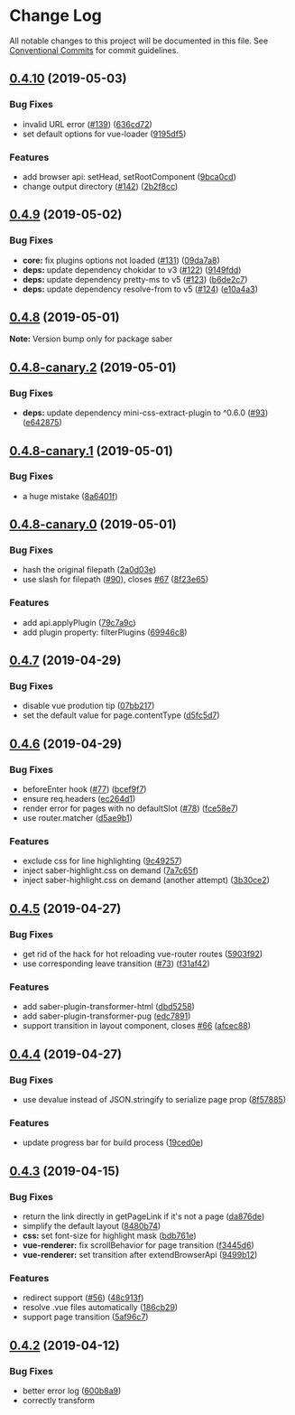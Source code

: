 # Change Log

All notable changes to this project will be documented in this file.
See [Conventional Commits](https://conventionalcommits.org) for commit guidelines.

## [0.4.10](https://github.com/egoist/saber/compare/saber@0.4.9...saber@0.4.10) (2019-05-03)

### Bug Fixes

- invalid URL error ([#139](https://github.com/egoist/saber/issues/139)) ([636cd72](https://github.com/egoist/saber/commit/636cd72))
- set default options for vue-loader ([9195df5](https://github.com/egoist/saber/commit/9195df5))

### Features

- add browser api: setHead, setRootComponent ([9bca0cd](https://github.com/egoist/saber/commit/9bca0cd))
- change output directory ([#142](https://github.com/egoist/saber/issues/142)) ([2b2f8cc](https://github.com/egoist/saber/commit/2b2f8cc))

## [0.4.9](https://github.com/egoist/saber/compare/saber@0.4.8...saber@0.4.9) (2019-05-02)

### Bug Fixes

- **core:** fix plugins options not loaded ([#131](https://github.com/egoist/saber/issues/131)) ([09da7a8](https://github.com/egoist/saber/commit/09da7a8))
- **deps:** update dependency chokidar to v3 ([#122](https://github.com/egoist/saber/issues/122)) ([9149fdd](https://github.com/egoist/saber/commit/9149fdd))
- **deps:** update dependency pretty-ms to v5 ([#123](https://github.com/egoist/saber/issues/123)) ([b6de2c7](https://github.com/egoist/saber/commit/b6de2c7))
- **deps:** update dependency resolve-from to v5 ([#124](https://github.com/egoist/saber/issues/124)) ([e10a4a3](https://github.com/egoist/saber/commit/e10a4a3))

## [0.4.8](https://github.com/egoist/saber/compare/saber@0.4.8-canary.2...saber@0.4.8) (2019-05-01)

**Note:** Version bump only for package saber

## [0.4.8-canary.2](https://github.com/egoist/saber/compare/saber@0.4.8-canary.1...saber@0.4.8-canary.2) (2019-05-01)

### Bug Fixes

- **deps:** update dependency mini-css-extract-plugin to ^0.6.0 ([#93](https://github.com/egoist/saber/issues/93)) ([e642875](https://github.com/egoist/saber/commit/e642875))

## [0.4.8-canary.1](https://github.com/egoist/saber/compare/saber@0.4.8-canary.0...saber@0.4.8-canary.1) (2019-05-01)

### Bug Fixes

- a huge mistake ([8a6401f](https://github.com/egoist/saber/commit/8a6401f))

## [0.4.8-canary.0](https://github.com/egoist/saber/compare/saber@0.4.7...saber@0.4.8-canary.0) (2019-05-01)

### Bug Fixes

- hash the original filepath ([2a0d03e](https://github.com/egoist/saber/commit/2a0d03e))
- use slash for filepath ([#90](https://github.com/egoist/saber/issues/90)), closes [#67](https://github.com/egoist/saber/issues/67) ([8f23e65](https://github.com/egoist/saber/commit/8f23e65))

### Features

- add api.applyPlugin ([79c7a9c](https://github.com/egoist/saber/commit/79c7a9c))
- add plugin property: filterPlugins ([69946c8](https://github.com/egoist/saber/commit/69946c8))

## [0.4.7](https://github.com/egoist/saber/compare/saber@0.4.6...saber@0.4.7) (2019-04-29)

### Bug Fixes

- disable vue prodution tip ([07bb217](https://github.com/egoist/saber/commit/07bb217))
- set the default value for page.contentType ([d5fc5d7](https://github.com/egoist/saber/commit/d5fc5d7))

## [0.4.6](https://github.com/egoist/saber/compare/saber@0.4.5...saber@0.4.6) (2019-04-29)

### Bug Fixes

- beforeEnter hook ([#77](https://github.com/egoist/saber/issues/77)) ([bcef9f7](https://github.com/egoist/saber/commit/bcef9f7))
- ensure req.headers ([ec264d1](https://github.com/egoist/saber/commit/ec264d1))
- render error for pages with no defaultSlot ([#78](https://github.com/egoist/saber/issues/78)) ([fce58e7](https://github.com/egoist/saber/commit/fce58e7))
- use router.matcher ([d5ae9b1](https://github.com/egoist/saber/commit/d5ae9b1))

### Features

- exclude css for line highlighting ([9c49257](https://github.com/egoist/saber/commit/9c49257))
- inject saber-highlight.css on demand ([7a7c65f](https://github.com/egoist/saber/commit/7a7c65f))
- inject saber-highlight.css on demand (another attempt) ([3b30ce2](https://github.com/egoist/saber/commit/3b30ce2))

## [0.4.5](https://github.com/egoist/saber/compare/saber@0.4.4...saber@0.4.5) (2019-04-27)

### Bug Fixes

- get rid of the hack for hot reloading vue-router routes ([5903f92](https://github.com/egoist/saber/commit/5903f92))
- use corresponding leave transition ([#73](https://github.com/egoist/saber/issues/73)) ([f31af42](https://github.com/egoist/saber/commit/f31af42))

### Features

- add saber-plugin-transformer-html ([dbd5258](https://github.com/egoist/saber/commit/dbd5258))
- add saber-plugin-transformer-pug ([edc7891](https://github.com/egoist/saber/commit/edc7891))
- support transition in layout component, closes [#66](https://github.com/egoist/saber/issues/66) ([afcec88](https://github.com/egoist/saber/commit/afcec88))

## [0.4.4](https://github.com/egoist/saber/compare/saber@0.4.3...saber@0.4.4) (2019-04-27)

### Bug Fixes

- use devalue instead of JSON.stringify to serialize page prop ([8f57885](https://github.com/egoist/saber/commit/8f57885))

### Features

- update progress bar for build process ([19ced0e](https://github.com/egoist/saber/commit/19ced0e))

## [0.4.3](https://github.com/egoist/saber/compare/saber@0.4.2...saber@0.4.3) (2019-04-15)

### Bug Fixes

- return the link directly in getPageLink if it's not a page ([da876de](https://github.com/egoist/saber/commit/da876de))
- simplify the default layout ([8480b74](https://github.com/egoist/saber/commit/8480b74))
- **css:** set font-size for highlight mask ([bdb761e](https://github.com/egoist/saber/commit/bdb761e))
- **vue-renderer:** fix scrollBehavior for page transition ([f3445d6](https://github.com/egoist/saber/commit/f3445d6))
- **vue-renderer:** set transition after extendBrowserApi ([9499b12](https://github.com/egoist/saber/commit/9499b12))

### Features

- redirect support ([#56](https://github.com/egoist/saber/issues/56)) ([48c913f](https://github.com/egoist/saber/commit/48c913f))
- resolve .vue files automatically ([186cb29](https://github.com/egoist/saber/commit/186cb29))
- support page transition ([5af96c7](https://github.com/egoist/saber/commit/5af96c7))

## [0.4.2](https://github.com/egoist/saber/compare/saber@0.4.1...saber@0.4.2) (2019-04-12)

### Bug Fixes

- better error log ([600b8a9](https://github.com/egoist/saber/commit/600b8a9))
- correctly transform <script> blocks in .js pages ([cddc879](https://github.com/egoist/saber/commit/cddc879))
- enable sourcemap for server build ([631a051](https://github.com/egoist/saber/commit/631a051))
- make getPageLink fail loudly in production build ([f45c4e3](https://github.com/egoist/saber/commit/f45c4e3))
- rewrite the webpack rules for handling pages ([8186171](https://github.com/egoist/saber/commit/8186171))
- **cli:** handle unhandled promise rejection ([bbb9a4e](https://github.com/egoist/saber/commit/bbb9a4e))
- **dependency:** update vue router ([cf3e8c6](https://github.com/egoist/saber/commit/cf3e8c6))
- **hmr:** hopefully fixed the hot reloading issue in .md pages ([8a75ce6](https://github.com/egoist/saber/commit/8a75ce6))
- **markdown:** line highlighting style ([f5311f2](https://github.com/egoist/saber/commit/f5311f2))

### Features

- add @ alias for project root ([7b0b28a](https://github.com/egoist/saber/commit/7b0b28a))

## [0.4.1](https://github.com/egoist/saber/compare/saber@0.4.0...saber@0.4.1) (2019-04-09)

### Bug Fixes

- disable css sourcemaps ([cffab6f](https://github.com/egoist/saber/commit/cffab6f))

# [0.4.0](https://github.com/egoist/saber/compare/saber@0.3.7...saber@0.4.0) (2019-04-09)

### Bug Fixes

- host name ([cc6edb3](https://github.com/egoist/saber/commit/cc6edb3))
- lazy page compilation ([163e3e6](https://github.com/egoist/saber/commit/163e3e6))
- transform renderer app ([5a0d53d](https://github.com/egoist/saber/commit/5a0d53d))
- update types ([41c774a](https://github.com/egoist/saber/commit/41c774a))
- use the pathname only ([34316d2](https://github.com/egoist/saber/commit/34316d2))
- **dependency:** update joycon ([cb55e1e](https://github.com/egoist/saber/commit/cb55e1e))

### Features

- add chainMarkdown hook ([9891c0a](https://github.com/egoist/saber/commit/9891c0a))
- build page on demand ([#50](https://github.com/egoist/saber/issues/50)) ([9acc0ea](https://github.com/egoist/saber/commit/9acc0ea))
- deprecate saber generate in favor of saber build ([22270f8](https://github.com/egoist/saber/commit/22270f8))
- display a message on SIGINT ([0c217b0](https://github.com/egoist/saber/commit/0c217b0))
- output fewer logs ([d3a68ea](https://github.com/egoist/saber/commit/d3a68ea))
- watch and reload saber-node.js again ([e624178](https://github.com/egoist/saber/commit/e624178))

## [0.3.7](https://github.com/egoist/saber/compare/saber@0.3.6...saber@0.3.7) (2019-04-05)

### Bug Fixes

- match \r\n in front matter ([0906ae6](https://github.com/egoist/saber/commit/0906ae6))
- typo ([e808f2c](https://github.com/egoist/saber/commit/e808f2c))

### Features

- add build.cssSourceMap build.loaderOptions build.extractCSS ([2fb6a5d](https://github.com/egoist/saber/commit/2fb6a5d))

## [0.3.6](https://github.com/egoist/saber/compare/saber@0.3.5...saber@0.3.6) (2019-04-02)

### Bug Fixes

- allow to configure css ([e5dab27](https://github.com/egoist/saber/commit/e5dab27))

## [0.3.5](https://github.com/egoist/saber/compare/saber@0.3.4...saber@0.3.5) (2019-04-02)

### Bug Fixes

- add hook handler from saber-node.js using proper method ([7c3a654](https://github.com/egoist/saber/commit/7c3a654))

## [0.3.3](https://github.com/egoist/saber/compare/saber@0.3.2...saber@0.3.3) (2019-03-31)

### Features

- support reading page.attributes.updated ([#41](https://github.com/egoist/saber/issues/41)) ([05011b6](https://github.com/egoist/saber/commit/05011b6))

## [0.3.2](https://github.com/egoist/saber/compare/saber@0.3.1...saber@0.3.2) (2019-03-31)

### Bug Fixes

- convert backslash in page, closes [#37](https://github.com/egoist/saber/issues/37) [#38](https://github.com/egoist/saber/issues/38) ([66509a9](https://github.com/egoist/saber/commit/66509a9))

## [0.3.1](https://github.com/egoist/saber/compare/saber@0.3.0...saber@0.3.1) (2019-03-27)

### Bug Fixes

- fix path to highlight-plugin ([37c3889](https://github.com/egoist/saber/commit/37c3889))

# [0.3.0](https://github.com/egoist/saber/compare/saber@0.2.26...saber@0.3.0) (2019-03-27)

### Bug Fixes

- update default style for code block ([cdc2ed4](https://github.com/egoist/saber/commit/cdc2ed4))

### Features

- support extracting datetime from post filename ([#32](https://github.com/egoist/saber/issues/32)) ([3334bce](https://github.com/egoist/saber/commit/3334bce)), closes [#31](https://github.com/egoist/saber/issues/31)

## [0.2.26](https://github.com/egoist/saber/compare/saber@0.2.25...saber@0.2.26) (2019-03-26)

### Features

- allow to use prebuilt theme ([54a0365](https://github.com/egoist/saber/commit/54a0365))

## [0.2.25](https://github.com/egoist/saber/compare/saber@0.2.24...saber@0.2.25) (2019-03-24)

### Bug Fixes

- don't externalize saber/variables ([a885d4a](https://github.com/egoist/saber/commit/a885d4a))

## [0.2.24](https://github.com/egoist/saber/compare/saber@0.2.23...saber@0.2.24) (2019-03-24)

### Features

- inject **PUBLIC_URL** ([3c63ebf](https://github.com/egoist/saber/commit/3c63ebf))
- inject feed info as constants ([07457d3](https://github.com/egoist/saber/commit/07457d3))

## [0.2.23](https://github.com/egoist/saber/compare/saber@0.2.22...saber@0.2.23) (2019-03-23)

### Bug Fixes

- make page as unsaved when page prop changes ([eb7358e](https://github.com/egoist/saber/commit/eb7358e))
- only write pages when the page data changes ([a83843f](https://github.com/egoist/saber/commit/a83843f))
- reload browser when routes.js or layouts.js changes ([ab7097d](https://github.com/egoist/saber/commit/ab7097d))

## [0.2.22](https://github.com/egoist/saber/compare/saber@0.2.21...saber@0.2.22) (2019-03-21)

### Bug Fixes

- convert backslash in <page-component> ([ec49371](https://github.com/egoist/saber/commit/ec49371))
- support node 8 ([679510f](https://github.com/egoist/saber/commit/679510f))

## [0.2.21](https://github.com/egoist/saber/compare/saber@0.2.20...saber@0.2.21) (2019-03-21)

### Bug Fixes

- replace path with upath for windows compatibility ([6e4db77](https://github.com/egoist/saber/commit/6e4db77))
- require node 10 ([c2e3723](https://github.com/egoist/saber/commit/c2e3723))

### Features

- support sub directory ([a46d17d](https://github.com/egoist/saber/commit/a46d17d))

## [0.2.20](https://github.com/egoist/saber/compare/saber@0.2.19...saber@0.2.20) (2019-03-21)

### Bug Fixes

- correctly load saber-browser.js in theme directory ([7aff5b6](https://github.com/egoist/saber/commit/7aff5b6))

## [0.2.19](https://github.com/egoist/saber/compare/saber@0.2.18...saber@0.2.19) (2019-03-21)

**Note:** Version bump only for package saber

## [0.2.18](https://github.com/egoist/saber/compare/saber@0.2.17...saber@0.2.18) (2019-03-20)

### Bug Fixes

- beforeCreate can be an array ([aeae66b](https://github.com/egoist/saber/commit/aeae66b))

## [0.2.17](https://github.com/egoist/saber/compare/saber@0.2.16...saber@0.2.17) (2019-03-20)

### Bug Fixes

- getPagePublicFields ([1a2953e](https://github.com/egoist/saber/commit/1a2953e))

## [0.2.16](https://github.com/egoist/saber/compare/saber@0.2.15...saber@0.2.16) (2019-03-20)

### Bug Fixes

- use a new Map to store addtional page prop ([3afb7b8](https://github.com/egoist/saber/commit/3afb7b8))

## [0.2.15](https://github.com/egoist/saber/compare/saber@0.2.14...saber@0.2.15) (2019-03-20)

### Features

- support saber-node.js in theme directory ([44c30b6](https://github.com/egoist/saber/commit/44c30b6))

## [0.2.14](https://github.com/egoist/saber/compare/saber@0.2.13...saber@0.2.14) (2019-03-13)

### Bug Fixes

- ensure configPath ([e5dae8c](https://github.com/egoist/saber/commit/e5dae8c))

## [0.2.13](https://github.com/egoist/saber/compare/saber@0.2.12...saber@0.2.13) (2019-03-13)

### Bug Fixes

- **windows:** convert back slashes, closes [#27](https://github.com/egoist/saber/issues/27) ([aefcd09](https://github.com/egoist/saber/commit/aefcd09))

### Features

- implement saber/request ([b1d30f7](https://github.com/egoist/saber/commit/b1d30f7))
- show warning when config file is updated ([344534f](https://github.com/egoist/saber/commit/344534f))
- support relative links to markdown pages, closes [#25](https://github.com/egoist/saber/issues/25) ([0a2440e](https://github.com/egoist/saber/commit/0a2440e))

## [0.2.12](https://github.com/egoist/saber/compare/saber@0.2.11...saber@0.2.12) (2019-02-28)

### Bug Fixes

- ensure code blocks are always escaped ([8f4eea5](https://github.com/egoist/saber/commit/8f4eea5))
- tweak css for code blocks ([6808274](https://github.com/egoist/saber/commit/6808274))

### Features

- use layouts from project root ([9d1662b](https://github.com/egoist/saber/commit/9d1662b))

## [0.2.11](https://github.com/egoist/saber/compare/saber@0.2.10...saber@0.2.11) (2019-02-18)

### Bug Fixes

- register node apis earlier ([0e3019d](https://github.com/egoist/saber/commit/0e3019d))

## [0.2.10](https://github.com/egoist/saber/compare/saber@0.2.9...saber@0.2.10) (2019-02-18)

### Bug Fixes

- **babel:** add babel-runtime ([c1652f7](https://github.com/egoist/saber/commit/c1652f7))

### Features

- add getDocument hook ([c9f7f7b](https://github.com/egoist/saber/commit/c9f7f7b))

## [0.2.9](https://github.com/egoist/saber/compare/saber@0.2.8...saber@0.2.9) (2019-02-17)

### Bug Fixes

- css for code blocks ([111e4e8](https://github.com/egoist/saber/commit/111e4e8))

## [0.2.8](https://github.com/egoist/saber/compare/saber@0.2.7...saber@0.2.8) (2019-02-17)

### Bug Fixes

- **markdown:** ensure link href ([b501a0c](https://github.com/egoist/saber/commit/b501a0c))

### Features

- add saber-generator-feed ([87b8e32](https://github.com/egoist/saber/commit/87b8e32))

## [0.2.7](https://github.com/egoist/saber/compare/saber@0.2.6...saber@0.2.7) (2019-02-17)

### Bug Fixes

- don't externalize saber/config ([ae6625f](https://github.com/egoist/saber/commit/ae6625f))

## [0.2.6](https://github.com/egoist/saber/compare/saber@0.2.5...saber@0.2.6) (2019-02-17)

### Features

- add alias saber/config ([c320360](https://github.com/egoist/saber/commit/c320360))
- add basic support for saber-node.js ([f5ed846](https://github.com/egoist/saber/commit/f5ed846))
- add blog plugin ([5621dbe](https://github.com/egoist/saber/commit/5621dbe))
- generate excerpt for markdown pages ([3f1220f](https://github.com/egoist/saber/commit/3f1220f))
- generate tags page ([67c4e0e](https://github.com/egoist/saber/commit/67c4e0e))
- serve public folder in themes ([056b2fe](https://github.com/egoist/saber/commit/056b2fe))
- simplify custom blocks in page component ([a9b11f6](https://github.com/egoist/saber/commit/a9b11f6))
- support all hooks in saber-node.js ([50f6072](https://github.com/egoist/saber/commit/50f6072))
- support line highlighting in code blocks ([d4575ef](https://github.com/egoist/saber/commit/d4575ef))
- use 3000 as default port ([4ef1600](https://github.com/egoist/saber/commit/4ef1600))

## [0.2.5](https://github.com/egoist/saber/compare/saber@0.2.4...saber@0.2.5) (2019-02-15)

### Bug Fixes

- use cjs in generated browser-api file ([e14b063](https://github.com/egoist/saber/commit/e14b063))
- use memory fs for server build in dev mode ([0e9c06d](https://github.com/egoist/saber/commit/0e9c06d))

### Features

- add --ssr flag ([cf86954](https://github.com/egoist/saber/commit/cf86954))
- emitting pages when necessary ([58f9892](https://github.com/egoist/saber/commit/58f9892))
- layout needs to be explicitly specified ([bbdff19](https://github.com/egoist/saber/commit/bbdff19))

## [0.2.4](https://github.com/egoist/saber/compare/saber@0.2.3...saber@0.2.4) (2019-02-13)

### Bug Fixes

- convert markdown links to saber-link ([90a8bce](https://github.com/egoist/saber/commit/90a8bce))
- keep layouts in main bundle for now ([8c2c181](https://github.com/egoist/saber/commit/8c2c181))
- prefetch whenever possible ([a49afd8](https://github.com/egoist/saber/commit/a49afd8))
- process.browser ([0979cdc](https://github.com/egoist/saber/commit/0979cdc))
- use a fork of postcss-loader ([0d67668](https://github.com/egoist/saber/commit/0d67668))

### Features

- add 404 page ([2503e2f](https://github.com/egoist/saber/commit/2503e2f))
- add command serve ([0b4120e](https://github.com/egoist/saber/commit/0b4120e))
- enable ssr in dev mode as well ([837f696](https://github.com/egoist/saber/commit/837f696))
- lazy-load layout components ([daf8660](https://github.com/egoist/saber/commit/daf8660))
- separate build and generate ([ad595ca](https://github.com/egoist/saber/commit/ad595ca))

## [0.2.3](https://github.com/egoist/saber/compare/saber@0.2.2...saber@0.2.3) (2019-01-22)

### Bug Fixes

- strip content and internal from post list ([8b24548](https://github.com/egoist/saber/commit/8b24548))

### Features

- show compile time ([2fd10f4](https://github.com/egoist/saber/commit/2fd10f4))
- support prefetch prop in saber-link ([56dbac8](https://github.com/egoist/saber/commit/56dbac8))

## [0.2.2](https://github.com/egoist/saber/compare/saber@0.2.1...saber@0.2.2) (2019-01-21)

### Bug Fixes

- typo ([958b0dd](https://github.com/egoist/saber/commit/958b0dd))

# 0.2.0 (2019-01-21)

### Bug Fixes

- add doctype to html template ([f919074](https://github.com/egoist/saber/commit/f919074))
- externalize resource with querystring ([642f754](https://github.com/egoist/saber/commit/642f754))
- prevent from importing duplicated vue ([e373d02](https://github.com/egoist/saber/commit/e373d02))

### Features

- support markdown highlighter ([5c8ec2e](https://github.com/egoist/saber/commit/5c8ec2e))

